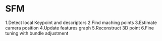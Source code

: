 # SFM
1.Detect local Keypoint and descriptors
2.Find maching points
3.Estimate camera position
4.Update features graph
5.Reconstruct 3D point
6.Fine tuning with bundle adjustment
